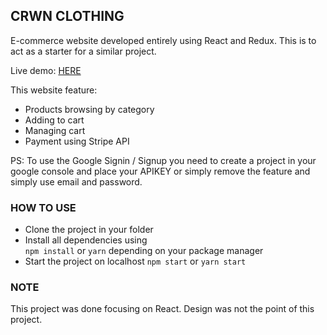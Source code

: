 ## CRWN CLOTHING

E-commerce website developed entirely using React and Redux.
This is to act as a starter for a similar project. 

Live demo: <a href="https://crwn-clothing-au.herokuapp.com/">HERE</a>

This website feature:

- Products browsing by category
- Adding to cart
- Managing cart
- Payment using Stripe API

PS: To use the Google Signin / Signup you need to create a project in your google console and place your APIKEY or simply remove the feature and simply use email and password.

### HOW TO USE 
 
 - Clone the project in your folder
 - Install all dependencies using<br/>
    ``` npm install ``` or ``` yarn ``` depending on your package manager
 - Start the project on localhost
    ``` npm start ``` or ``` yarn start ```
    
### NOTE
 This project was done focusing on React. Design was not the point of this project.
